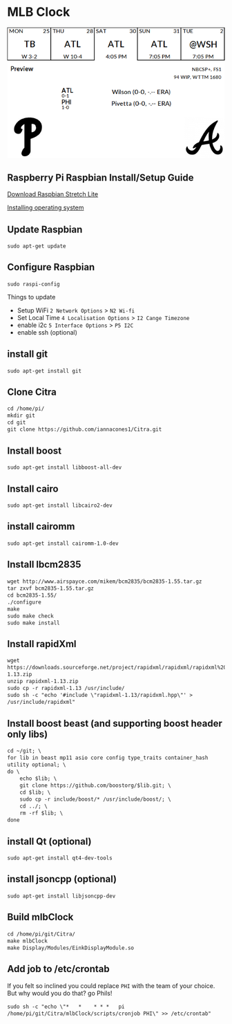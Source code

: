 # MLB Clock

![](Preview.png "Screen Example")

## Raspberry Pi Raspbian Install/Setup Guide

[Download Raspbian Stretch Lite](https://downloads.raspberrypi.org/raspbian_lite_latest)

[Installing operating system](https://www.raspberrypi.org/documentation/installation/installing-images/README.md)

## Update Raspbian
    sudo apt-get update

## Configure Raspbian
    sudo raspi-config

Things to update

 * Setup WiFi `2 Network Options` > `N2 Wi-fi`
 * Set Local Time `4 Localisation Options` > `I2 Cange Timezone` 
 * enable i2c `5 Interface Options` > `P5 I2C`
 * enable ssh (optional)

## install git
    sudo apt-get install git

## Clone Citra
    cd /home/pi/
    mkdir git
    cd git
    git clone https://github.com/iannacones1/Citra.git

## Install boost
    sudo apt-get install libboost-all-dev

## Install cairo
    sudo apt-get install libcairo2-dev

## install cairomm
    sudo apt-get install cairomm-1.0-dev

## Install lbcm2835
    wget http://www.airspayce.com/mikem/bcm2835/bcm2835-1.55.tar.gz
    tar zxvf bcm2835-1.55.tar.gz
    cd bcm2835-1.55/
    ./configure
    make
    sudo make check
    sudo make install

## Install rapidXml
    wget https://downloads.sourceforge.net/project/rapidxml/rapidxml/rapidxml%201.13/rapidxml-1.13.zip
    unzip rapidxml-1.13.zip
    sudo cp -r rapidxml-1.13 /usr/include/
    sudo sh -c "echo '#include \"rapidxml-1.13/rapidxml.hpp\"' > /usr/include/rapidxml"

## Install boost beast (and supporting boost header only libs)
    cd ~/git; \
    for lib in beast mp11 asio core config type_traits container_hash utility optional; \
    do \
        echo $lib; \
        git clone https://github.com/boostorg/$lib.git; \
        cd $lib; \
        sudo cp -r include/boost/* /usr/include/boost/; \
        cd ../; \
        rm -rf $lib; \ 
    done

## install Qt (optional)
    sudo apt-get install qt4-dev-tools

## install jsoncpp (optional)
    sudo apt-get install libjsoncpp-dev

## Build mlbClock
    cd /home/pi/git/Citra/
    make mlbClock
    make Display/Modules/EinkDisplayModule.so

## Add job to /etc/crontab
If you felt so inclined you could replace `PHI` with the team of your choice. But why would you do that? go Phils!

    sudo sh -c "echo \"*   *    * * *   pi      /home/pi/git/Citra/mlbClock/scripts/cronjob PHI\" >> /etc/crontab"


